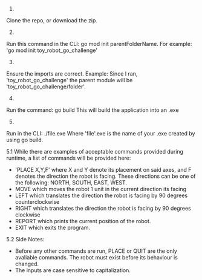 1. 
Clone the repo, or download the zip.

2. 
Run this command in the CLI: go mod init parentFolderName. 
For example: 'go mod init toy_robot_go_challenge'

3.
Ensure the imports are correct.
Example: Since I ran, 'toy_robot_go_challenge' the parent module will be 'toy_robot_go_challenge/folder'.

4.
Run the command: go build
This will build the application into an .exe

5.
Run in the CLI: ./file.exe
Where 'file'.exe is the name of your .exe created by using go build.

5.1
While there are examples of acceptable commands provided during runtime, a list of commands will be provided here:
- 'PLACE X,Y,F' where X and Y denote its placement on said axes, and F denotes the direction the robot is facing. These directions can be one of the following: NORTH, SOUTH, EAST, WEST.
- MOVE which moves the robot 1 unit in the current direction its facing
- LEFT which translates the direction the robot is facing by 90 degrees counterclockwise
- RIGHT which translates the direction the robot is facing by 90 degrees clockwise
- REPORT which prints the current position of the robot.
- EXIT which exits the program.

5.2
Side Notes:
- Before any other commands are run, PLACE or QUIT are the only avaliable commands. The robot must exist before its behaviour is changed.
- The inputs are case sensitive to capitalization.